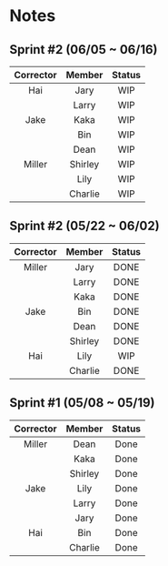 # Notes

## Sprint #2 (06/05 ~ 06/16)

| Corrector  | Member      | Status |
|:----------:|:-----------:|:------:|
| Hai        | Jary        | WIP    |
|            | Larry       | WIP    |
| Jake       | Kaka        | WIP    |
|            | Bin         | WIP    |
|            | Dean        | WIP    |
| Miller     | Shirley     | WIP    |
|            | Lily        | WIP    |
|            | Charlie     | WIP    |

## Sprint #2 (05/22 ~ 06/02)

| Corrector  | Member      | Status |
|:----------:|:-----------:|:------:|
| Miller     | Jary        | DONE   |
|            | Larry       | DONE   |
|            | Kaka        | DONE   |
| Jake       | Bin         | DONE   |
|            | Dean        | DONE   |
|            | Shirley     | DONE   |
| Hai        | Lily        | WIP    |
|            | Charlie     | DONE   |

## Sprint #1 (05/08 ~ 05/19)

| Corrector  | Member      | Status |
|:----------:|:-----------:|:------:|
| Miller     | Dean        | Done   |
|            | Kaka        | Done   |
|            | Shirley     | Done   |
| Jake       | Lily        | Done   |
|            | Larry       | Done   |
|            | Jary        | Done   |
| Hai        | Bin         | Done   |
|            | Charlie     | Done   |

